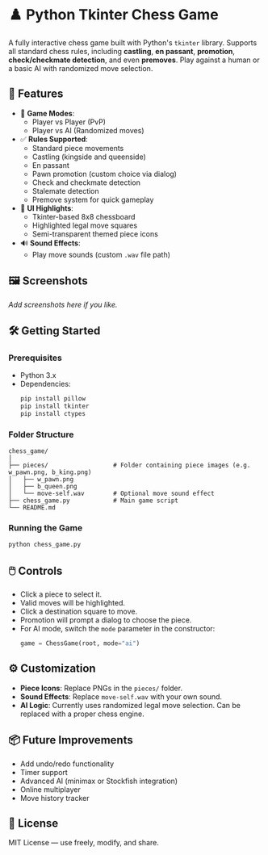 # ♟️ Python Tkinter Chess Game

A fully interactive chess game built with Python's `tkinter` library. Supports all standard chess rules, including **castling**, **en passant**, **promotion**, **check/checkmate detection**, and even **premoves**. Play against a human or a basic AI with randomized move selection.

## 🚀 Features

- 🧠 **Game Modes**:
  - Player vs Player (PvP)
  - Player vs AI (Randomized moves)
- ✅ **Rules Supported**:
  - Standard piece movements
  - Castling (kingside and queenside)
  - En passant
  - Pawn promotion (custom choice via dialog)
  - Check and checkmate detection
  - Stalemate detection
  - Premove system for quick gameplay
- 🎨 **UI Highlights**:
  - Tkinter-based 8x8 chessboard
  - Highlighted legal move squares
  - Semi-transparent themed piece icons
- 🔊 **Sound Effects**:
  - Play move sounds (custom `.wav` file path)

## 🖼️ Screenshots

_Add screenshots here if you like._

## 🛠️ Getting Started

### Prerequisites

- Python 3.x
- Dependencies:
  ```bash
  pip install pillow
  pip install tkinter
  pip install ctypes
  
  ```

### Folder Structure

```
chess_game/
│
├── pieces/                  # Folder containing piece images (e.g. w_pawn.png, b_king.png)
│   ├── w_pawn.png
│   ├── b_queen.png
│   └── move-self.wav        # Optional move sound effect
├── chess_game.py            # Main game script
└── README.md
```

### Running the Game

```bash
python chess_game.py
```

## 🖱️ Controls

- Click a piece to select it.
- Valid moves will be highlighted.
- Click a destination square to move.
- Promotion will prompt a dialog to choose the piece.
- For AI mode, switch the `mode` parameter in the constructor:
  ```python
  game = ChessGame(root, mode="ai")
  ```

## ⚙️ Customization

- **Piece Icons**: Replace PNGs in the `pieces/` folder.
- **Sound Effects**: Replace `move-self.wav` with your own sound.
- **AI Logic**: Currently uses randomized legal move selection. Can be replaced with a proper chess engine.

## 📦 Future Improvements

- Add undo/redo functionality
- Timer support
- Advanced AI (minimax or Stockfish integration)
- Online multiplayer
- Move history tracker

## 📄 License

MIT License — use freely, modify, and share.
